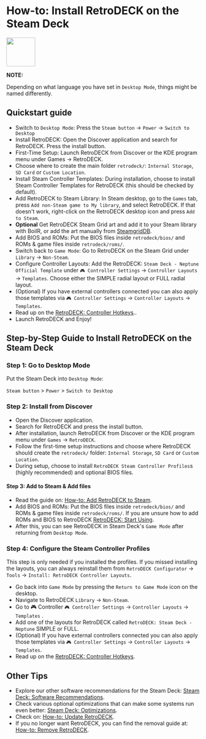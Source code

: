 # How-to: Install RetroDECK on the Steam Deck

<img src="../../../wiki_icons/pixelitos/steam.png" width="75">

**NOTE:** 

Depending on what language you have set in `Desktop Mode`, things might be named differently.

## Quickstart guide

- Switch to `Desktop Mode`: Press the `Steam button` -> `Power` -> `Switch to Desktop`
- Install RetroDECK: Open the Discover application and search for RetroDECK. Press the install button.
- First-Time Setup: Launch RetroDECK from Discover or the KDE program menu under Games -> RetroDECK.
- Choose where to create the main folder `retrodeck/`: `Internal Storage`, `SD Card` or `Custom Location`.
- Install Steam Controller Templates: During installation, choose to install Steam Controller Templates for RetroDECK (this should be checked by default).
- Add RetroDECK to Steam Library: In Steam desktop, go to the `Games` tab, press `Add non-Steam game to My library`, and select RetroDECK. If that doesn't work, right-click on the RetroDECK desktop icon and press `Add to Steam`.
- **Optional** Get RetroDECK Steam Grid art and add it to your Steam library with BoilR, or add the art manually from [SteamgridDB](https://www.steamgriddb.com/search/grids?term=RetroDeck).
- Add BIOS and ROMs: Put the BIOS files inside `retrodeck/bios/` and ROMs & game files inside `retrodeck/roms/`.
- Switch back to `Game Mode`: Go to RetroDECK on the Steam Grid under `Library` -> `Non-Steam`.
- Configure Controller Layouts: Add the RetroDECK: `Steam Deck - Neptune Official Template` under `🎮 Controller Settings` -> `Controller Layouts` -> `Templates`. Choose either the SIMPLE radial layout or FULL radial layout.
- (Optional) If you have external controllers connected you can also apply those templates via `🎮 Controller Settings` -> `Controller Layouts` -> `Templates`.
- Read up on the [RetroDECK: Controller Hotkeys](../../wiki_rd_controls/hotkeys-retrodeck.md)..
- Launch RetroDECK and Enjoy!

## Step-by-Step Guide to Install RetroDECK on the Steam Deck

### Step 1: Go to Desktop Mode

Put the Steam Deck into `Desktop Mode`:

`Steam button` > `Power` > `Switch to Desktop`

### Step 2: Install from Discover

- Open the Discover application.
- Search for RetroDECK and press the install button.
- After installation, launch RetroDECK from Discover or the KDE program menu under `Games` -> `RetroDECK`.
- Follow the first-time setup instructions and choose where RetroDECK should create the `retrodeck/` folder: `Internal Storage`, `SD Card` or `Custom Location`.
- During setup, choose to install `RetroDECK Steam Controller Profiles`s (highly recommended) and optional BIOS files.

#### Step 3: Add to Steam & Add files

- Read the guide on: [How-to: Add RetroDECK to Steam](../../wiki_management/add-to-steam.md). 
- Add BIOS and ROMs: Put the BIOS files inside `retrodeck/bios/` and ROMs & game files inside `retrodeck/roms/`. If you are unsure how to add ROMs and BIOS to RetroDECK [RetroDECK: Start Using](../../wiki_general/retrodeck-start.md).
- After this, you can see RetroDECK in Steam Deck's `Game Mode` after returning from `Desktop Mode`.

### Step 4: Configure the Steam Controller Profiles

This step is only needed if you installed the profiles. If you missed installing the layouts, you can always reinstall them from `RetroDECK Configurator` -> `Tools` -> `Install: RetroDECK Controller Layouts`.

- Go back into `Game Mode` by pressing the `Return to Game Mode` icon on the desktop.
- Navigate to RetroDECK `Library` -> `Non-Steam`.
- Go to 🎮 Controller `🎮 Controller Settings` -> `Controller Layouts` -> `Templates` .
- Add one of the layouts for RetroDECK called `RetroDECK: Steam Deck - Neptune` SIMPLE or FULL.
- (Optional) If you have external controllers connected you can also apply those templates via `🎮 Controller Settings` -> `Controller Layouts` -> `Templates`.
- Read up on the [RetroDECK: Controller Hotkeys](../../wiki_rd_controls/hotkeys-retrodeck.md).

## Other Tips

- Explore our other software recommendations for the Steam Deck: [Steam Deck: Software Recommendations](../../wiki_devices/steamdeck/steamdeck-software.md).
- Check various optional optimizations that can make some systems run even better: [Steam Deck: Optimizations](../../wiki_devices/steamdeck/steamdeck-optimize.md).
- Check on: [How-to: Update RetroDECK](../../wiki_management/retrodeck-update.md). 
- If you no longer want RetroDECK, you can find the removal guide at: [How-to: Remove RetroDECK](../../wiki_management/retrodeck-remove.md). 
